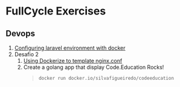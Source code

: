 # FullCycle Exercises

## Devops
1. [Configuring laravel environment with docker](https://github.com/RafaelFigueiredo/fullcycle/tree/master/devops)
2. Desafio 2
   1. [Using Dockerize to template nginx.conf](https://github.com/RafaelFigueiredo/fullcycle/commit/25f51bd58d6e247fa2468a23c0aace0408033efe)
   2. Create a golang app that display Code.Education Rocks!  
      > `docker run docker.io/silvafigueiredo/codeeducation`
